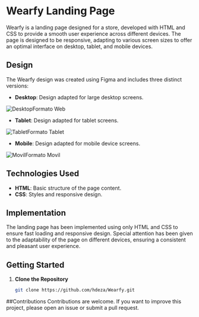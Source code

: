 # Wearfy Landing Page

Wearfy is a landing page designed for a store, developed with HTML and CSS to provide a smooth user experience across different devices. 
The page is designed to be responsive, adapting to various screen sizes to offer an optimal interface on desktop, tablet, and mobile devices.

## Design

The Wearfy design was created using Figma and includes three distinct versions:

- **Desktop**: Design adapted for large desktop screens.
  
![DesktopFormato Web](https://github.com/user-attachments/assets/8a0cbbda-30bf-4092-8856-e21854ca9e08)

- **Tablet**: Design adapted for tablet screens.
  
![TabletFormato Tablet](https://github.com/user-attachments/assets/687c5a93-1e42-4423-bf09-3659eb24505e)

- **Mobile**: Design adapted for mobile device screens.
  
![MovilFormato Movil](https://github.com/user-attachments/assets/0c8a4832-002c-4bb3-a489-5482e8703b78)


## Technologies Used

- **HTML**: Basic structure of the page content.
- **CSS**: Styles and responsive design.

## Implementation

The landing page has been implemented using only HTML and CSS to ensure fast loading and responsive design. Special attention has been given to the adaptability 
of the page on different devices, ensuring a consistent and pleasant user experience.

## Getting Started

1. **Clone the Repository**

   ```bash
   git clone https://github.com/hdeza/Wearfy.git

##Contributions
Contributions are welcome. If you want to improve this project, please open an issue or submit a pull request.



